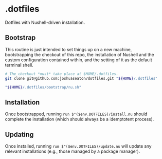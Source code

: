 # .dotfiles

Dotfiles with Nushell-driven installation.

## Bootstrap

This routine is just intended to set things up on a new machine, bootstrapping
the checkout of this repo, the installation of Nushell and the custom
configuration contained within, and the setting of it as the default terminal
shell.

```sh
# The checkout *must* take place at $HOME/.dotfiles.
git clone git@github.com:joshuaseaton/dotfiles.git "${HOME}/.dotfiles"

"${HOME}/.dotfiles/bootstrap/nu.sh"
```

## Installation

Once bootstrapped, running `run $"($env.DOTFILES)/install.nu` should complete
the installation (which should always be a idemptotent process).

## Updating

Once installed, running `run $"($env.DOTFILES)/update.nu` will update any
relevant installations (e.g., those managed by a package manager).
